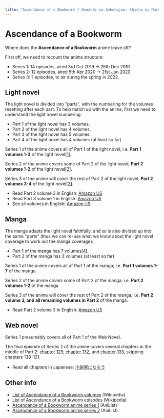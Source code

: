 ```yaml
---
title: "Ascendance of a Bookworm / Honzuki no Gekokujou: Shisho ni Naru Tame ni wa Shudan wo Erandeiraremasen"
---
```


# Ascendance of a Bookworm

Where does the **Ascendance of a Bookworm** anime leave off?

First off, we need to recount the anime structure:

* Series 1: 14 episodes, aired 3rd Oct 2019 -> 26th Dec 2019
* Series 2: 12 episodes, aired 5th Apr 2020 -> 21st Jun 2020
* Series 3: ? episodes, to air during the spring in 2022.

## Light novel

The light novel is divided into "parts", with the numbering for the volumes resetting after each part. To help match up with the anime, first we need to understand the light novel numbering.

* Part 1 of the light novel has 3 volumes.
* Part 2 of the light novel has 4 volumes.
* Part 3 of the light novel has 5 volumes.
* Part 4 of the light novel has 4 volumes (at least so far).

Series 1 of the anime covers all of Part 1 of the light novel; i.e. **Part 1 volumes 1-3** of the light novel[[1]](https://anilist.co/forum/thread/28720/comment/779352).

Series 2 of the anime covers some of Part 2 of the light novel; **Part 2 volumes 1-2** of the light novel[[2]](https://anilist.co/anime/113693/Honzuki-no-Gekokujou-Shisho-ni-Naru-Tame-ni-wa-Shudan-wo-Erandeiraremasen-2/).

Series 3 of the anime will cover the rest of Part 2 of the light novel; **Part 2 volumes 3-4** of the light novel[[3]](https://anilist.co/anime/121176/Honzuki-no-Gekokujou-Shisho-ni-Naru-Tame-ni-wa-Shudan-wo-Erandeiraremasen-3/).

* Read Part 2 volume 3 in English: [Amazon US](https://www.amazon.com/gp/product/B084BWGGXS)
* Read Part 3 volume 1 in English: [Amazon US](https://www.amazon.com/gp/product/B089GVG8TB)
* See all volumes in English: [Amazon US](https://www.amazon.com/Ascendance-Bookworm-10-Book/dp/B08RYY44GB)

## Manga

The manga adapts the light novel faithfully, and so is also divided up into the same "parts" (thus we can re-use what we know about the light novel coverage to work out the manga coverage):

* Part 1 of the manga has 7 volumes[[4]](https://anilist.co/manga/96775/Honzuki-no-Gekokujou-Shisho-ni-Naru-Tame-ni-wa-Shudan-wo-Erandeiraremasen-Dai-1bu--Hon-ga-Nai-nara-Tsukureba-Ii/).
* Part 2 of the manga has 3 volumes (at least so far).

Series 1 of the anime covers all of Part 1 of the manga; i.e. **Part 1 volumes 1-7** of the manga.

Series 2 of the anime covers some of Part 2 of the manga; i.e. **Part 2 volumes 1-2** of the manga.

Series 3 of the anime will cover the rest of Part 2 of the manga; i.e. **Part 2 volume 3, and all remaining volumes in Part 2** of the manga.

* Read Part 2 volume 3 in English: [Amazon US](https://www.amazon.com/Ascendance-Bookworm-Manga-Part-Kazuki-ebook/dp/B09HCJC48P)

## Web novel

Series 1 presumably covers all of Part 1 of the Web Novel.

The final episode of Series 2 of the anime covers several chapters in the middle of Part 2: [chapter 129](https://ncode.syosetu.com/n4830bu/129/), [chapter 132](https://ncode.syosetu.com/n4830bu/132/), and [chapter 133](https://ncode.syosetu.com/n4830bu/133/), skipping chapters 130-131.

* Read all chapters in Japanese: [小説家になろう](https://ncode.syosetu.com/n4830bu/)

## Other info

* [List of Ascendance of a Bookworm volumes](https://en.wikipedia.org/wiki/Ascendance_of_a_Bookworm) (Wikipedia)
* [List of Ascendance of a Bookworm episodes](https://en.wikipedia.org/wiki/List_of_Ascendance_of_a_Bookworm_episodes) (Wikipedia)
* [Ascendance of a Bookworm anime series 1](https://anilist.co/anime/108268/Honzuki-no-Gekokujou-Shisho-ni-Naru-Tame-ni-wa-Shudan-wo-Erandeiraremasen/) (AniList)
* [Ascendance of a Bookworm anime series 2](https://anilist.co/anime/113693/Honzuki-no-Gekokujou-Shisho-ni-Naru-Tame-ni-wa-Shudan-wo-Erandeiraremasen-2/) (AniList)